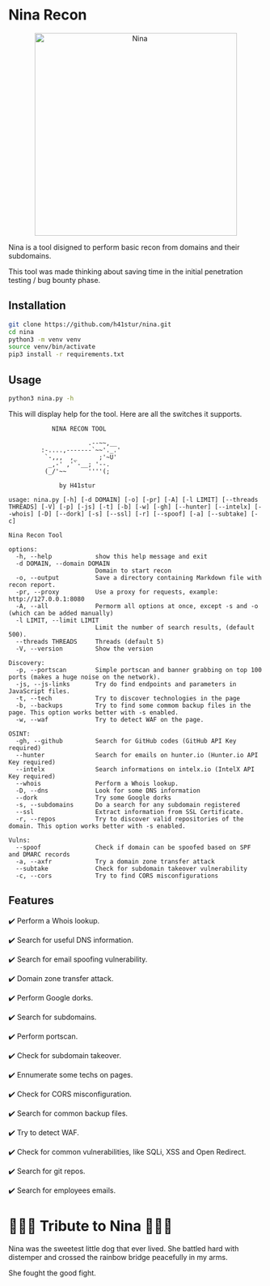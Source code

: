 # Nina Recon

<p align="center">
  <img src="https://raw.githubusercontent.com/h41stur/nina/main/nina/data/nina.jpeg" alt="Nina" width="400">
</p>

Nina is a tool disigned to perform basic recon from domains and their subdomains.

This tool was made thinking about saving time in the initial penetration testing / bug bounty phase.

## Installation

```bash
git clone https://github.com/h41stur/nina.git
cd nina
python3 -m venv venv
source venv/bin/activate
pip3 install -r requirements.txt
```

## Usage

```bash
python3 nina.py -h
```

This will display help for the tool. Here are all the switches it supports.

```
            NINA RECON TOOL

                      .--~~,__
         :-....,-------`~~'._.'
          `-,,,  ,_      ;'~U'
           _,-' ,'`-__; '--.
          (_/'~~      ''''(;

              by H41stur

usage: nina.py [-h] [-d DOMAIN] [-o] [-pr] [-A] [-l LIMIT] [--threads THREADS] [-V] [-p] [-js] [-t] [-b] [-w] [-gh] [--hunter] [--intelx] [--whois] [-D] [--dork] [-s] [--ssl] [-r] [--spoof] [-a] [--subtake] [-c]

Nina Recon Tool

options:
  -h, --help            show this help message and exit
  -d DOMAIN, --domain DOMAIN
                        Domain to start recon
  -o, --output          Save a directory containing Markdown file with recon report.
  -pr, --proxy          Use a proxy for requests, example: http://127.0.0.1:8080
  -A, --all             Permorm all options at once, except -s and -o (which can be added manually)
  -l LIMIT, --limit LIMIT
                        Limit the number of search results, (default 500).
  --threads THREADS     Threads (default 5)
  -V, --version         Show the version

Discovery:
  -p, --portscan        Simple portscan and banner grabbing on top 100 ports (makes a huge noise on the network).
  -js, --js-links       Try do find endpoints and parameters in JavaScript files.
  -t, --tech            Try to discover technologies in the page
  -b, --backups         Try to find some commom backup files in the page. This option works better with -s enabled.
  -w, --waf             Try to detect WAF on the page.

OSINT:
  -gh, --github         Search for GitHub codes (GitHub API Key required)
  --hunter              Search for emails on hunter.io (Hunter.io API Key required)
  --intelx              Search informations on intelx.io (IntelX API Key required)
  --whois               Perform a Whois lookup.
  -D, --dns             Look for some DNS information
  --dork                Try some Google dorks
  -s, --subdomains      Do a search for any subdomain registered
  --ssl                 Extract information from SSL Certificate.
  -r, --repos           Try to discover valid repositories of the domain. This option works better with -s enabled.

Vulns:
  --spoof               Check if domain can be spoofed based on SPF and DMARC records
  -a, --axfr            Try a domain zone transfer attack
  --subtake             Check for subdomain takeover vulnerability
  -c, --cors            Try to find CORS misconfigurations

  ```

## Features

:heavy_check_mark: Perform a Whois lookup.

:heavy_check_mark: Search for useful DNS information.

:heavy_check_mark: Search for email spoofing vulnerability.

:heavy_check_mark: Domain zone transfer attack.

:heavy_check_mark: Perform Google dorks.

:heavy_check_mark: Search for subdomains.

:heavy_check_mark: Perform portscan.

:heavy_check_mark: Check for subdomain takeover.

:heavy_check_mark: Ennumerate some techs on pages.

:heavy_check_mark: Check for CORS misconfiguration.

:heavy_check_mark: Search for common backup files.

:heavy_check_mark: Try to detect WAF.

:heavy_check_mark: Check for common vulnerabilities, like SQLi, XSS and Open Redirect.

:heavy_check_mark: Search for git repos.

:heavy_check_mark: Search for employees emails.

# 💐💐💐 Tribute to Nina 💐💐💐

Nina was the sweetest little dog that ever lived. She battled hard with distemper and crossed the rainbow bridge peacefully in my arms.

She fought the good fight.
